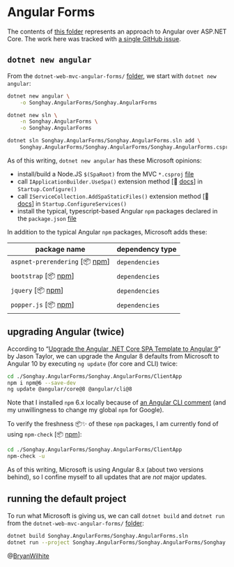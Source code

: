 # Angular Forms

The contents of [this folder](../dotnet-web-mvc-angular-forms) represents an approach to Angular over ASP.NET Core. The work here was tracked with [a single GitHub issue](https://github.com/BryanWilhite/dotnet-core/issues/20).

## `dotnet new angular`

From the `dotnet-web-mvc-angular-forms/` [folder](../dotnet-web-mvc-angular-forms), we start with `dotnet new angular`:

```bash
dotnet new angular \
    -o Songhay.AngularForms/Songhay.AngularForms

dotnet new sln \
    -n Songhay.AngularForms \
    -o Songhay.AngularForms

dotnet sln Songhay.AngularForms/Songhay.AngularForms.sln add \
    Songhay.AngularForms/Songhay.AngularForms/Songhay.AngularForms.csproj
```

As of this writing, `dotnet new angular` has these Microsoft opinions:

- install/build a Node.JS `$(SpaRoot)` from the MVC  `*.csproj` [file](./Songhay.AngularForms/Songhay.AngularForms/Songhay.AngularForms.csproj)
- call `IApplicationBuilder.UseSpa()` extension method [📖 [docs](https://docs.microsoft.com/en-us/dotnet/api/microsoft.aspnetcore.builder.spaapplicationbuilderextensions.usespa?view=aspnetcore-3.0)] in `Startup.Configure()`
- call `IServiceCollection.AddSpaStaticFiles()` extension method [📖 [docs](https://docs.microsoft.com/en-us/dotnet/api/microsoft.extensions.dependencyinjection.spastaticfilesextensions.addspastaticfiles?view=aspnetcore-3.0)] in `Startup.ConfigureServices()`
- install the typical, typescript-based Angular `npm` packages declared in the `package.json` [file](./Songhay.AngularForms/Songhay.AngularForms/ClientApp/package.json)

In addition to the typical Angular `npm` packages, Microsoft adds these:

| package name | dependency type
| -| -|
| `aspnet-prerendering` [📦 [npm](https://www.npmjs.com/package/aspnet-prerendering)] | `dependencies`
| `bootstrap` [📦 [npm](https://www.npmjs.com/package/bootstrap)] | `dependencies`
| `jquery` [📦 [npm](https://www.npmjs.com/package/jquery)] | `dependencies`
| `popper.js` [📦 [npm](https://www.npmjs.com/package/@skyscanner/popper.js)] | `dependencies`

## upgrading Angular (twice)

According to “[Upgrade the Angular .NET Core SPA Template to Angular 9](https://jasontaylor.dev/asp-net-core-angular-9-upgrade/)” by Jason Taylor, we can upgrade the Angular 8 defaults from Microsoft to Angular 10 by executing `ng update` (for core and CLI) twice:

```bash
cd ./Songhay.AngularForms/Songhay.AngularForms/ClientApp
npm i npm@6 --save-dev
ng update @angular/core@8 @angular/cli@8
```

Note that I installed `npm` 6.x locally because of [an Angular CLI comment](https://github.com/angular/angular-cli/issues/19957#issuecomment-775407654) (and my unwillingness to change my global `npm` for Google).

To verify the freshness 📦✨ of these `npm` packages, I am currently fond of using `npm-check` [📦 [npm](https://www.npmjs.com/package/npm-check)]:

```bash
cd ./Songhay.AngularForms/Songhay.AngularForms/ClientApp
npm-check -u
```

As of this writing, Microsoft is using Angular 8.x (about two versions behind), so I confine myself to all updates that are _not_ major updates.

## running the default project

To run what Microsoft is giving us, we can call `dotnet build` and `dotnet run` from the `dotnet-web-mvc-angular-forms/` [folder](../dotnet-web-mvc-angular-forms):

```bash
dotnet build Songhay.AngularForms/Songhay.AngularForms.sln
dotnet run --project Songhay.AngularForms/Songhay.AngularForms/Songhay.AngularForms.csproj
```

@[BryanWilhite](https://twitter.com/BryanWilhite)
